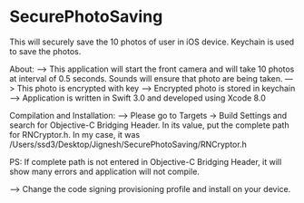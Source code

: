 # SecurePhotoSaving
This will securely save the 10 photos of user in iOS device. Keychain is used to save the photos.


About:
—> This application will start the front camera and will take 10 photos at interval of 0.5 seconds. Sounds will ensure that photo are being taken.
—> This photo is encrypted with key
—> Encrypted photo is stored in keychain
—> Application is written in Swift 3.0 and developed using Xcode 8.0


Compilation and Installation:
—> Please go to Targets -> Build Settings and search for Objective-C Bridging Header. In its value, put the complete path for RNCryptor.h. In my case, it was /Users/ssd3/Desktop/Jignesh/SecurePhotoSaving/RNCryptor.h

PS: If complete path is not entered in Objective-C Bridging Header, it will show many errors and application will not compile.

—> Change the code signing provisioning profile and install on your device.
